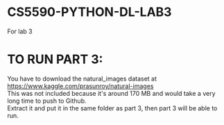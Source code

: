 # CS5590-PYTHON-DL-LAB3
For lab 3

# TO RUN PART 3:
You have to download the natural_images dataset at https://www.kaggle.com/prasunroy/natural-images  
This was not included because it's around 170 MB and would take a very long time to push to Github.  
Extract it and put it in the same folder as part 3, then part 3 will be able to run.
